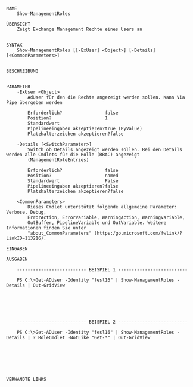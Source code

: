 ﻿```

NAME
    Show-ManagementRoles
    
ÜBERSICHT
    Zeigt Exchange Management Rechte eines Users an
    
    
SYNTAX
    Show-ManagementRoles [[-ExUser] <Object>] [-Details] [<CommonParameters>]
    
    
BESCHREIBUNG
    

PARAMETER
    -ExUser <Object>
        AdUser für den die Rechte angezeigt werden sollen. Kann Via Pipe übergeben werden
        
        Erforderlich?                false
        Position?                    1
        Standardwert                 
        Pipelineeingaben akzeptieren?true (ByValue)
        Platzhalterzeichen akzeptieren?false
        
    -Details [<SwitchParameter>]
        Switch ob Details angezeigt werden sollen. Bei den Details werden alle Cmdlets für die Rolle (RBAC) angezeigt
        (ManagementRoleEntries)
        
        Erforderlich?                false
        Position?                    named
        Standardwert                 False
        Pipelineeingaben akzeptieren?false
        Platzhalterzeichen akzeptieren?false
        
    <CommonParameters>
        Dieses Cmdlet unterstützt folgende allgemeine Parameter: Verbose, Debug,
        ErrorAction, ErrorVariable, WarningAction, WarningVariable,
        OutBuffer, PipelineVariable und OutVariable. Weitere Informationen finden Sie unter 
        "about_CommonParameters" (https:/go.microsoft.com/fwlink/?LinkID=113216). 
    
EINGABEN
    
AUSGABEN
    
    -------------------------- BEISPIEL 1 --------------------------
    
    PS C:\>Get-ADUser -Identity "fesl16" | Show-ManagementRoles -Details | Out-GridView
    
    
    
    
    
    
    -------------------------- BEISPIEL 2 --------------------------
    
    PS C:\>Get-ADUser -Identity "fesl16" | Show-ManagementRoles -Details | ? RoleCmdlet -NotLike "Get-*" | Out-GridView
    
    
    
    
    
    
    
VERWANDTE LINKS



```

